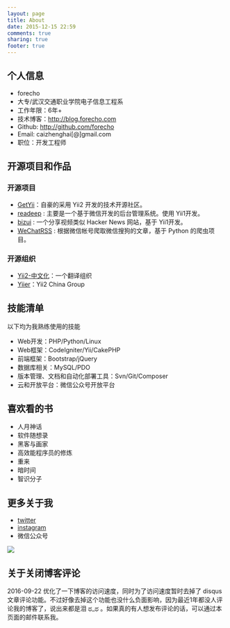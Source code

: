 ```yaml
---
layout: page
title: About
date: 2015-12-15 22:59
comments: true
sharing: true
footer: true
---
```


## 个人信息

 - forecho
 - 大专/武汉交通职业学院电子信息工程系
 - 工作年限：6年+
 - 技术博客：<http://blog.forecho.com>
 - Github: <http://github.com/forecho>
 - Email: caizhenghai[@]gmail.com
 - 职位：开发工程师

## 开源项目和作品

### 开源项目

 - [GetYii](https://github.com/iiYii/getyii)：自豪的采用 Yii2 开发的技术开源社区。
 - [readeep](https://github.com/forecho/readeep) : 主要是一个基于微信开发的后台管理系统。使用 Yii1开发。
 - [bizui](http://github.com/forecho/bizui) : 一个分享视频类似 Hacker News 网站，基于 Yii1开发。
 - [WeChatRSS](https://github.com/forecho/WeChatRSS) : 根据微信帐号爬取微信搜狗的文章，基于 Python 的爬虫项目。


### 开源组织

- [Yii2-中文化](https://github.com/yii2-chinesization)：一个翻译组织
- [Yiier](https://github.com/yiier)：Yii2 China Group

## 技能清单

以下均为我熟练使用的技能

- Web开发：PHP/Python/Linux
- Web框架：CodeIgniter/Yii/CakePHP
- 前端框架：Bootstrap/jQuery
- 数据库相关：MySQL/PDO
- 版本管理、文档和自动化部署工具：Svn/Git/Composer
- 云和开放平台：微信公众号开放平台

## 喜欢看的书

- 人月神话
- 软件随想录
- 黑客与画家
- 高效能程序员的修炼
- 重来
- 暗时间
- 智识分子

## 更多关于我

- [twitter](https://twitter.com/caizhenghai)
- [instagram](https://www.instagram.com/forecho/)
- 微信公众号

![](http://i.imgur.com/J2ZeYYUm.jpg)

## 关于关闭博客评论

2016-09-22 优化了一下博客的访问速度，同时为了访问速度暂时去掉了 disqus 文章评论功能。不过好像去掉这个功能也没什么负面影响，因为最近1年都没人评论我的博客了，说出来都是泪 ಥ_ಥ 。如果真的有人想发布评论的话，可以通过本页面的邮件联系我。
